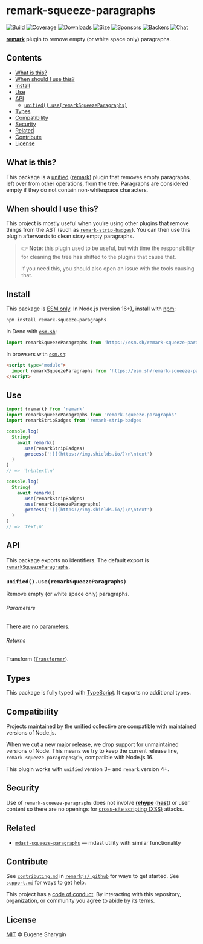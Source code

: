 # remark-squeeze-paragraphs

[![Build][build-badge]][build]
[![Coverage][coverage-badge]][coverage]
[![Downloads][downloads-badge]][downloads]
[![Size][size-badge]][size]
[![Sponsors][sponsors-badge]][collective]
[![Backers][backers-badge]][collective]
[![Chat][chat-badge]][chat]

**[remark][]** plugin to remove empty (or white space only) paragraphs.

## Contents

*   [What is this?](#what-is-this)
*   [When should I use this?](#when-should-i-use-this)
*   [Install](#install)
*   [Use](#use)
*   [API](#api)
    *   [`unified().use(remarkSqueezeParagraphs)`](#unifieduseremarksqueezeparagraphs)
*   [Types](#types)
*   [Compatibility](#compatibility)
*   [Security](#security)
*   [Related](#related)
*   [Contribute](#contribute)
*   [License](#license)

## What is this?

This package is a [unified][] ([remark][]) plugin that removes empty paragraphs,
left over from other operations, from the tree.
Paragraphs are considered empty if they do not contain non-whitespace
characters.

## When should I use this?

This project is mostly useful when you’re using other plugins that remove things
from the AST (such as [`remark-strip-badges`][remark-strip-badges]).
You can then use this plugin afterwards to clean stray empty paragraphs.

> 👉 **Note**: this plugin used to be useful, but with time the responsibility
> for cleaning the tree has shifted to the plugins that cause that.
>
> If you need this, you should also open an issue with the tools causing that.

## Install

This package is [ESM only][esm].
In Node.js (version 16+), install with [npm][]:

```sh
npm install remark-squeeze-paragraphs
```

In Deno with [`esm.sh`][esmsh]:

```js
import remarkSqueezeParagraphs from 'https://esm.sh/remark-squeeze-paragraphs@6'
```

In browsers with [`esm.sh`][esmsh]:

```html
<script type="module">
  import remarkSqueezeParagraphs from 'https://esm.sh/remark-squeeze-paragraphs@6?bundle'
</script>
```

## Use

```js
import {remark} from 'remark'
import remarkSqueezeParagraphs from 'remark-squeeze-paragraphs'
import remarkStripBadges from 'remark-strip-badges'

console.log(
  String(
    await remark()
      .use(remarkStripBadges)
      .process('![](https://img.shields.io/)\n\ntext')
  )
)
// => '\n\ntext\n'

console.log(
  String(
    await remark()
      .use(remarkStripBadges)
      .use(remarkSqueezeParagraphs)
      .process('![](https://img.shields.io/)\n\ntext')
  )
)
// => 'text\n'
```

## API

This package exports no identifiers.
The default export is
[`remarkSqueezeParagraphs`][api-remark-squeeze-paragraphs].

### `unified().use(remarkSqueezeParagraphs)`

Remove empty (or white space only) paragraphs.

###### Parameters

There are no parameters.

###### Returns

Transform ([`Transformer`][unified-transformer]).

## Types

This package is fully typed with [TypeScript][].
It exports no additional types.

## Compatibility

Projects maintained by the unified collective are compatible with maintained
versions of Node.js.

When we cut a new major release, we drop support for unmaintained versions of
Node.
This means we try to keep the current release line,
`remark-squeeze-paragraphs@^6`, compatible with Node.js 16.

This plugin works with `unified` version 3+ and `remark` version 4+.

## Security

Use of `remark-squeeze-paragraphs` does not involve **[rehype][]**
(**[hast][]**) or user content so there are no openings for [cross-site
scripting (XSS)][wiki-xss] attacks.

## Related

*   [`mdast-squeeze-paragraphs`][mdast-squeeze-paragraphs]
    — mdast utility with similar functionality

## Contribute

See [`contributing.md`][contributing] in [`remarkjs/.github`][health] for ways
to get started.
See [`support.md`][support] for ways to get help.

This project has a [code of conduct][coc].
By interacting with this repository, organization, or community you agree to
abide by its terms.

## License

[MIT][license] © Eugene Sharygin

[build-badge]: https://github.com/remarkjs/remark-squeeze-paragraphs/workflows/main/badge.svg

[build]: https://github.com/remarkjs/remark-squeeze-paragraphs/actions

[coverage-badge]: https://img.shields.io/codecov/c/github/remarkjs/remark-squeeze-paragraphs.svg

[coverage]: https://codecov.io/github/remarkjs/remark-squeeze-paragraphs

[downloads-badge]: https://img.shields.io/npm/dm/remark-squeeze-paragraphs.svg

[downloads]: https://www.npmjs.com/package/remark-squeeze-paragraphs

[size-badge]: https://img.shields.io/bundlejs/size/remark-squeeze-paragraphs

[size]: https://bundlejs.com/?q=remark-squeeze-paragraphs

[sponsors-badge]: https://opencollective.com/unified/sponsors/badge.svg

[backers-badge]: https://opencollective.com/unified/backers/badge.svg

[collective]: https://opencollective.com/unified

[chat-badge]: https://img.shields.io/badge/chat-discussions-success.svg

[chat]: https://github.com/remarkjs/remark/discussions

[npm]: https://docs.npmjs.com/cli/install

[esm]: https://gist.github.com/sindresorhus/a39789f98801d908bbc7ff3ecc99d99c

[esmsh]: https://esm.sh

[health]: https://github.com/remarkjs/.github

[contributing]: https://github.com/remarkjs/.github/blob/main/contributing.md

[support]: https://github.com/remarkjs/.github/blob/main/support.md

[coc]: https://github.com/remarkjs/.github/blob/main/code-of-conduct.md

[license]: license

[remark]: https://github.com/remarkjs/remark

[hast]: https://github.com/syntax-tree/hast

[mdast-squeeze-paragraphs]: https://github.com/syntax-tree/mdast-squeeze-paragraphs

[rehype]: https://github.com/rehypejs/rehype

[remark-strip-badges]: https://github.com/remarkjs/remark-strip-badges

[unified]: https://github.com/unifiedjs/unified

[unified-transformer]: https://github.com/unifiedjs/unified#transformer

[typescript]: https://www.typescriptlang.org

[wiki-xss]: https://en.wikipedia.org/wiki/Cross-site_scripting

[api-remark-squeeze-paragraphs]: #unifieduseremarksqueezeparagraphs
